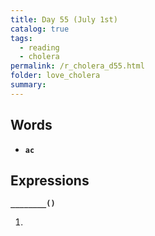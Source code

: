 ```yaml
---
title: Day 55 (July 1st)
catalog: true
tags: 
  - reading
  - cholera
permalink: /r_cholera_d55.html
folder: love_cholera
summary: 
---
```


## Words

-   <b data-toggle="tooltip" data-original-title="{{site.data.glossary.ac}}">`ac`</b>



## Expressions

<b data-toggle="tooltip" data-original-title="{{site.data.answers.55_a}}">`________()`</b>

1.  